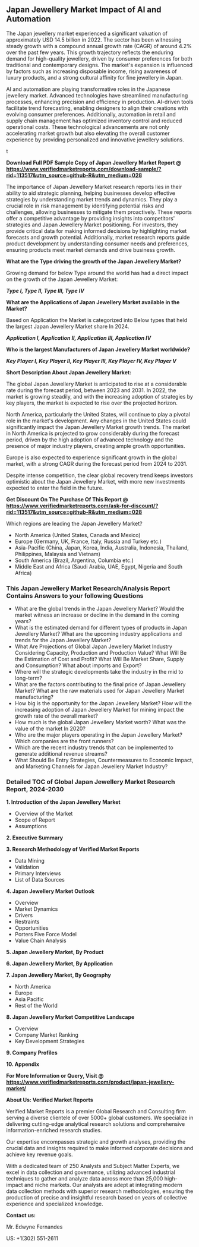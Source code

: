 <h2>Japan Jewellery Market Impact of AI and Automation</h2><p>The Japan jewellery market experienced a significant valuation of approximately USD 14.5 billion in 2022. The sector has been witnessing steady growth with a compound annual growth rate (CAGR) of around 4.2% over the past few years. This growth trajectory reflects the enduring demand for high-quality jewellery, driven by consumer preferences for both traditional and contemporary designs. The market's expansion is influenced by factors such as increasing disposable income, rising awareness of luxury products, and a strong cultural affinity for fine jewellery in Japan.</p><p>AI and automation are playing transformative roles in the Japanese jewellery market. Advanced technologies have streamlined manufacturing processes, enhancing precision and efficiency in production. AI-driven tools facilitate trend forecasting, enabling designers to align their creations with evolving consumer preferences. Additionally, automation in retail and supply chain management has optimized inventory control and reduced operational costs. These technological advancements are not only accelerating market growth but also elevating the overall customer experience by providing personalized and innovative jewellery solutions.</p>t</p><p id="" class=""><strong>Download Full PDF Sample Copy of Japan Jewellery Market Report @ <a href="https://www.verifiedmarketreports.com/download-sample/?rid=113517&utm_source=github-R&utm_medium=028" target="_blank">https://www.verifiedmarketreports.com/download-sample/?rid=113517&utm_source=github-R&utm_medium=028</a></strong></p><p>The importance of&nbsp;Japan Jewellery Market research reports lies in their ability to aid strategic planning, helping businesses develop effective strategies by understanding market trends and dynamics. They play a crucial role in risk management by identifying potential risks and challenges, allowing businesses to mitigate them proactively. These reports offer a competitive advantage by providing insights into competitors' strategies and Japan Jewellery Market positioning. For investors, they provide critical data for making informed decisions by highlighting market forecasts and growth potential. Additionally, market research reports guide product development by understanding consumer needs and preferences, ensuring products meet market demands and drive business growth.</p><p><strong>What are the&nbsp;Type driving the growth of the Japan Jewellery Market?</strong></p><p id="" class="">Growing demand for below Type around the world has had a direct impact on the growth of the Japan Jewellery Market:</p><em><strong>Type I, Type II, Type III, Type IV</strong></em></p><strong>What are the&nbsp;Applications&nbsp;of Japan Jewellery Market available in the Market?</strong></p><p id="" class="">Based on Application the Market is categorized into Below types that held the largest Japan Jewellery Market share In 2024.</p><em><strong>Application I, Application II, Application III, Application IV</strong></em></p><strong>Who is the largest Manufacturers of Japan Jewellery Market worldwide?</strong></p><p><em><strong>Key Player I, Key Player II, Key Player III, Key Player IV, Key Player V</strong></em></p><p id="" class=""><strong>Short Description About Japan Jewellery Market:</strong></p><p>The global Japan Jewellery Market is anticipated to rise at a considerable rate during the forecast period, between 2023 and 2031. In 2022, the market is growing steadily, and with the increasing adoption of strategies by key players, the market is expected to rise over the projected horizon.</p><p>North America, particularly the United States, will continue to play a pivotal role in the market's development. Any changes in the United States could significantly impact the Japan Jewellery Market growth trends. The market in North America is projected to grow considerably during the forecast period, driven by the high adoption of advanced technology and the presence of major industry players, creating ample growth opportunities.</p><p>Europe is also expected to experience significant growth in the global market, with a strong CAGR during the forecast period from 2024 to 2031.</p><p>Despite intense competition, the clear global recovery trend keeps investors optimistic about the Japan Jewellery Market, with more new investments expected to enter the field in the future.</p><p id="" class=""><strong>Get Discount On The Purchase Of This Report @ <a href="https://www.verifiedmarketreports.com/ask-for-discount/?rid=113517&utm_source=github-R&utm_medium=028" target="_blank">https://www.verifiedmarketreports.com/ask-for-discount/?rid=113517&utm_source=github-R&utm_medium=028</a></strong></p>Which regions are leading the Japan Jewellery Market?</p><ul><li>North America (United States, Canada and Mexico)</li><li>Europe (Germany, UK, France, Italy, Russia and Turkey etc.)</li><li>Asia-Pacific (China, Japan, Korea, India, Australia, Indonesia, Thailand, Philippines, Malaysia and Vietnam)</li><li>South America (Brazil, Argentina, Columbia etc.)</li><li>Middle East and Africa (Saudi Arabia, UAE, Egypt, Nigeria and South Africa)</li></ul><h3 id="" class="">This Japan Jewellery Market Research/Analysis Report Contains Answers to your following Questions</h3><ul><li>What are the global trends in the Japan Jewellery Market? Would the market witness an increase or decline in the demand in the coming years?</li><li>What is the estimated demand for different types of products in Japan Jewellery Market? What are the upcoming industry applications and trends for the Japan Jewellery Market?</li><li>What Are Projections of Global Japan Jewellery Market Industry Considering Capacity, Production and Production Value? What Will Be the Estimation of Cost and Profit? What Will Be Market Share, Supply and Consumption? What about imports and Export?</li><li>Where will the strategic developments take the industry in the mid to long-term?</li><li>What are the factors contributing to the final price of Japan Jewellery Market? What are the raw materials used for Japan Jewellery Market manufacturing?</li><li>How big is the opportunity for the Japan Jewellery Market? How will the increasing adoption of Japan Jewellery Market for mining impact the growth rate of the overall market?</li><li>How much is the global Japan Jewellery Market worth? What was the value of the market In 2020?</li><li>Who are the major players operating in the Japan Jewellery Market? Which companies are the front runners?</li><li>Which are the recent industry trends that can be implemented to generate additional revenue streams?</li><li>What Should Be Entry Strategies, Countermeasures to Economic Impact, and Marketing Channels for Japan Jewellery Market Industry?</li></ul><h3 id="" class="">Detailed TOC of Global Japan Jewellery Market Research Report, 2024-2030</h3><p id="" class=""><strong>1. Introduction of the Japan Jewellery Market</strong></p><ul><li>Overview of the Market</li><li>Scope of Report</li><li>Assumptions</li></ul><p id="" class=""><strong>2. Executive Summary</strong></p><p id="" class=""><strong>3. Research Methodology of Verified Market Reports</strong></p><ul><li>Data Mining</li><li>Validation</li><li>Primary Interviews</li><li>List of Data Sources</li></ul><p id="" class=""><strong>4. Japan Jewellery Market Outlook</strong></p><ul><li>Overview</li><li>Market Dynamics</li><li>Drivers</li><li>Restraints</li><li>Opportunities</li><li>Porters Five Force Model</li><li>Value Chain Analysis</li></ul><p id="" class=""><strong>5. Japan Jewellery Market, By Product</strong></p><p id="" class=""><strong>6. Japan Jewellery Market, By Application</strong></p><p id="" class=""><strong>7. Japan Jewellery Market, By Geography</strong></p><ul><li>North America</li><li>Europe</li><li>Asia Pacific</li><li>Rest of the World</li></ul><p id="" class=""><strong>8. Japan Jewellery Market Competitive Landscape</strong></p><ul><li>Overview</li><li>Company Market Ranking</li><li>Key Development Strategies</li></ul><p id="" class=""><strong>9. Company Profiles</strong></p><p id="" class=""><strong>10. Appendix</strong></p><p id="" class=""><strong>For More Information or Query, Visit @ <a href="https://www.verifiedmarketreports.com/product/japan-jewellery-market/" target="_blank">https://www.verifiedmarketreports.com/product/japan-jewellery-market/</a></strong></p><p id="" class=""><strong>About Us: Verified Market Reports</strong></p><p id="" class="">Verified Market Reports is a premier Global Research and Consulting firm serving a diverse clientele of over 5000+ global customers. We specialize in delivering cutting-edge analytical research solutions and comprehensive information-enriched research studies.</p><p id="" class="">Our expertise encompasses strategic and growth analyses, providing the crucial data and insights required to make informed corporate decisions and achieve key revenue goals.</p><p id="" class="">With a dedicated team of 250 Analysts and Subject Matter Experts, we excel in data collection and governance, utilizing advanced industrial techniques to gather and analyze data across more than 25,000 high-impact and niche markets. Our analysts are adept at integrating modern data collection methods with superior research methodologies, ensuring the production of precise and insightful research based on years of collective experience and specialized knowledge.</p><p id="" class=""><strong>Contact us:</strong></p><p id="" class="">Mr. Edwyne Fernandes</p><p id="" class="">US: +1(302) 551-2611</p>